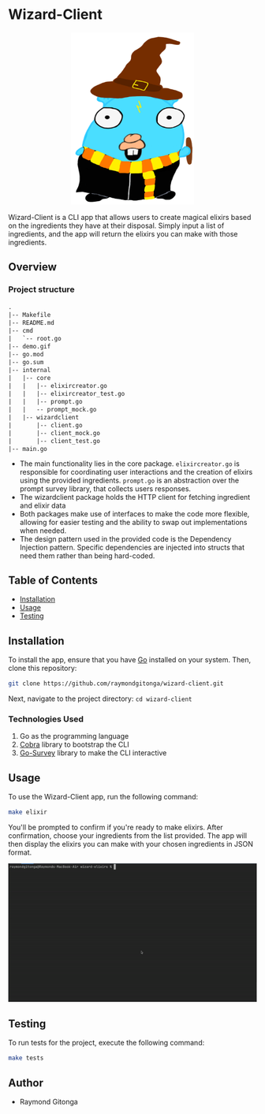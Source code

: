 # Wizard-Client

<p style="text-align:center;"><img src="resources/harry-gopher.png" alt="Gopher" width="250" height="350"></p>


Wizard-Client is a CLI app that allows users to create magical elixirs based on the ingredients they have at their disposal. Simply input a list of ingredients, and the app will return the elixirs you can make with those ingredients.

## Overview

### Project structure
```
.
|-- Makefile
|-- README.md
|-- cmd
|   `-- root.go
|-- demo.gif
|-- go.mod
|-- go.sum
|-- internal
|   |-- core
|   |   |-- elixircreator.go
|   |   |-- elixircreator_test.go
|   |   |-- prompt.go
|   |   -- prompt_mock.go
|   |-- wizardclient
|       |-- client.go
|       |-- client_mock.go
|       |-- client_test.go
|-- main.go
```

- The main functionality lies in the core package. `elixircreator.go` is responsible for coordinating user interactions  and the creation of elixirs using the provided ingredients. `prompt.go` is an abstraction over the prompt survey library, that collects users responses.
- The wizardclient package holds the HTTP client for fetching ingredient and elixir data
- Both packages make use of interfaces to make the code more flexible, allowing for easier testing and the ability to swap out implementations when needed.
- The design pattern used in the provided code is the Dependency Injection pattern. Specific dependencies are injected into structs that need them rather than being hard-coded.

## Table of Contents

- [Installation](#installation)
- [Usage](#usage)
- [Testing](#testing)

## Installation

To install the app, ensure that you have [Go](https://golang.org/) installed on your system. Then, clone this repository:

```bash
git clone https://github.com/raymondgitonga/wizard-client.git

```

Next, navigate to the project directory:
`cd wizard-client`

### Technologies Used
1. Go as the programming language
2. [Cobra](https://github.com/spf13/cobra) library to bootstrap the CLI
3. [Go-Survey](https://github.com/AlecAivazis/survey/v2) library to make the CLI interactive

## Usage

To use the Wizard-Client app, run the following command:

```bash
make elixir
```

You'll be prompted to confirm if you're ready to make elixirs. After confirmation, choose your ingredients from the list provided. The app will then display the elixirs you can make with your chosen ingredients in JSON format.

![](resources/demo.gif)
## Testing
To run tests for the project, execute the following command:
```bash
make tests
```

## Author

- Raymond Gitonga




